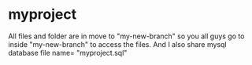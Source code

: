 # myproject
All files and folder are in move to "my-new-branch" 
so you all guys go to inside "my-new-branch" to access the files.
And I also share mysql database file name= "myproject.sql"
